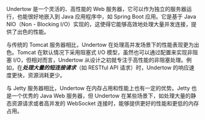 Undertow 是一个灵活的、高性能的 Web 服务器，它可以作为独立的服务器运行，也能很好地嵌入到 Java 应用程序中，如 Spring Boot 应用。它是基于 Java NIO（Non - Blocking I/O）实现的，这使得它能够高效地处理大量并发连接，提供了出色的性能。

与传统的 Tomcat 服务器相比，Undertow 在处理高并发场景下的性能表现更为出色。Tomcat 在默认情况下采用阻塞式 I/O 模型，虽然也可以通过配置来实现非阻塞 I/O，但相对而言，Undertow 从设计之初就专注于高性能的非阻塞处理。例如，在***处理大量的短连接请求***（如 RESTful API 请求）时，Undertow 的响应速度更快，资源消耗更少。

与 Jetty 服务器相比，Undertow 在内存占用和性能上也有一定的优势。Jetty 也是一个优秀的 Java Web 服务器，但 Undertow 在某些场景下，如处理大量的静态资源请求或者高并发的 WebSocket 连接时，能够提供更好的性能和更低的内存占用。